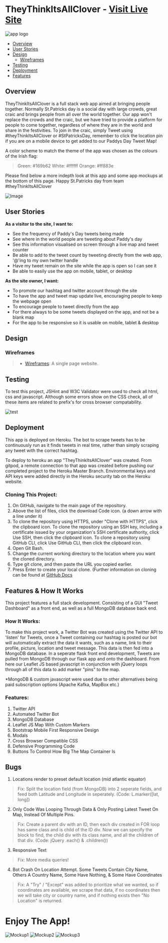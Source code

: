 # TheyThinkItsAllClover - [Visit Live Site](https://TheyThinkItsAllClover.Herokuapp.com)

![app logo](/static/Untitled.jpg)

- [Overview](#Overview)
- [User Stories](#Stories)
- [Design](#Design)
    - [Wireframes](#Wireframes)
- [Testing](#Testing)
- [Deployment](#Deployment)
- [Features](#Features)

<a name='Overview'></a>

## Overview

TheyThinkItsAllClover is a full stack web app aimed at bringing people together. Normally St.Patricks day is a social day with large crowds, great craic and brings people 
from all over the world together. Our app won't replace the crowds and the craic, but we have tried to provide a platform for people to come together, regardless of where 
they are in the world and share in the festivities. To join in the craic, simply Tweet using #theyThinkItsAllClover or #StPatricksDay, remember to click the location pin if you 
are on a mobile device to get added to our Paddys Day Tweet Map!

A color scheme to match the theme of the app was chosen as the colours of the Irish flag:
> Green: #169b62
> White: #ffffff
> Orange: #ff883e

Please find below a more indepth look at this app and some app mockups at the bottom of this page. Happy St.Patricks day from team #theyThinkItsAllClover

<a name='Stories'></a>

![Image](/static/phones.jpg)

## User Stories

**As a visitor to the site, I want to:**

- See the frequency of Paddy's Day tweets being made
- See where in the world people are tweeting about Paddy's day
- See this information visualised on screen through a live map and tweet counter
- Be able to add to the tweet count by tweeting directly from the web app, '@'ing to my own twitter handle
- Have my tweet remain on the site while the app is open so I can see it
- Be able to easily use the app on mobile, tablet, or desktop

**As the site owner, I want:**

- To promote our hashtag and twitter account through the site
- To have the app and tweet map update live, encouraging people to keep the webpage open
- To encourage people to tweet directly from the app
- For there always to be some tweets displayed on the app, and not be a blank map
- For the app to be responsive so it is usable on mobile, tablet & desktop


<a name='Design'></a>

## Design

<a name='Wireframes'></a>

### Wireframes
> - [Wireframes](static/wireframe.pdf): A single page website.

<a name='Testing'></a>

## Testing

To test this project, JSHint and W3C Validator were used to check all html, css and javascript.
Although some errors show on the CSS check, all of these items are related to prefix's for cross browser compatability.

![test](/static/htmlCheck.jpg)


<a name='Deployment'></a>

## Deployment

This app is deployed on Heroku. The bot to scrape tweets has to be continuously run as it finds tweets in 
real time, rather than simply scraping any tweet with the correct hashtag.

To deploy to heroku an app "TheyThinkItsAllClover" was created. From gitpod, a remote connection to that 
app was created before pushing our completed project to the Heroku Master Branch. Environmental keys and 
API keys were added directly in the Heroku security tab on the Heroku website.


### Cloning This Project:
1. On GitHub, navigate to the main page of the repository.
2. Above the list of files, click the download Code icon. (a down arrow with a line under it)
3. To clone the repository using HTTPS, under "Clone with HTTPS", click the clipboard icon. To clone the repository using an SSH key, including a certificate issued by your organization's SSH certificate authority, click Use SSH, then click the clipboard icon. To clone a repository using GitHub CLI, click Use GitHub CLI, then click the clipboard icon.
4. Open Git Bash.
5. Change the current working directory to the location where you want the cloned directory.
6. Type git clone, and then paste the URL you copied earlier.
7. Press Enter to create your local clone.
(Further information on cloning can be found at [GitHub Docs](https://docs.github.com/en/free-pro-team@latest/github/creating-cloning-and-archiving-repositories/cloning-a-repository)


<a name='Features'></a>
## Features & How It Works

This project features a full stack development. Consisting of a GUI "Tweet Dashboard" as a front end, as well as a full MongoDB database back end.


### How It Works:
To make this project work, a Twitter Bot was created using the Twitter API to 'listen' for Tweets, once a Tweet containing our hashtag is posted 
our bot will automatically extract the data it wants, such as a name, link to their profile, picture, location and tweet message. This data is then fed 
into a MongoDB database. In a seperate flask front end development, Tweets are pulled from MongoDB through our flask app and onto the dashboard. From here 
our Leaflet JS based javascript in conjunction with jQuery loops through all of this data to add marker "pins" to the map.

*MongoDB & custom javascript were used due to other alternatives being paid subscription options (Apache Kafka, MapBox etc.)

### Features:
1. Twitter API
2. Automated Twitter Bot
3. MongoDB Database
4. Leaflet JS Map With Custom Markers
5. Bootstrap Mobile First Responsive Design
6. Modals
7. Cross Browser Compatible CSS
8. Defensive Programming Code
9. Buttons To Control How Big The Map Container Is

## Bugs

1. Locations render to preset default location (mid atlantic equator)

>    Fix: Split the location field (from MongoDB) into 2 seperate fields, and feed both Latitude and Longitude in seperately.
>        (Code: L.marker([lat, long])

2. Only Code Was Looping Through Data & Only Posting Latest Tweet On Map, Instead Of Multiple Pins.

>    Fix: Create a parent div with an ID, then each div created in FOR loop has same class and is child of the ID div. Now we can specify the block to find, the child div with its class name, and all the children of that div.
>        (Code: jQuery .each() & .children())

3. Responsive Text

>    Fix: More media queries!

4. Bot Crash On Location Attempt. Some Tweets Contain City Name, Others A Country Name, Some Have Nothing, & Some Have Coordinates

>    Fix: A "Try" / "Except" was added to prioritize what we wanted, so if coordinates are available, we scrape that data, if no coordinates then we will take city or country name, and if nothing exists then "No Location" is returned.


# Enjoy The App!

![Mockup1](/static/mockup.jpg)
![Mockup2](/static/mockup1.jpg)
![Mockup3](/static/mockup2.jpg)
    
